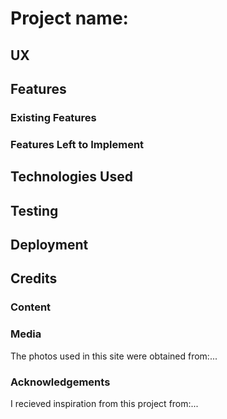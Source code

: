 # Project name:

## UX

## Features

### Existing Features

### Features Left to Implement

## Technologies Used

## Testing

## Deployment

## Credits

### Content


### Media
The photos used in this site were obtained from:...

### Acknowledgements
I recieved inspiration from this project from:...